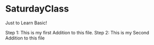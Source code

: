 # SaturdayClass
Just to Learn Basic!

Step 1: This is my first Addition to this file.
Step 2: This is my Second Addition to this file 
